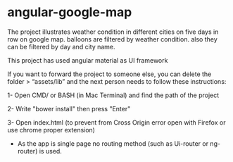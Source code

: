 # angular-google-map
The project illustrates weather condition in different cities on five days in row on google map. balloons are filtered by weather condition. also they can be filtered by day and city name.

This project has used angular material as UI framework

If you want to forward the project to someone else, you can delete the folder > “assets/lib” and the next person needs to follow these instructions:

1- Open CMD/ or BASH (in Mac Terminal) and find the path of the project 

2- Write "bower install" then press "Enter"

3- Open index.html (to prevent from Cross Origin error open with Firefox or use chrome proper extension)

*	As the app is single page no routing method (such as Ui-router or ng-router) is used.


